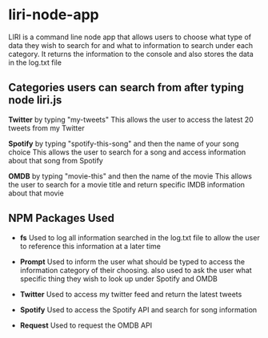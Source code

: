 # liri-node-app
LIRI is a command line node app that allows users to choose what type of data they wish to search for and what to information to search under each category. It returns the information to the console and also stores the data in the log.txt file

## Categories users can search from after typing node liri.js

**Twitter** by typing "my-tweets"
This allows the user to access the latest 20 tweets from my Twitter

**Spotify** by typing "spotify-this-song" and then the name of your song choice
This allows the user to search for a song and access information about that song from Spotify

**OMDB** by typing "movie-this" and then the name of the movie
This allows the user to search for a movie title and return specific IMDB information about that movie


## NPM Packages Used

* **fs**
Used to log all information searched in the log.txt file to allow the user to reference this information at a later time

* **Prompt**
Used to inform the user what should be typed to access the information category of their choosing. also used to ask the user what specific thing they wish to look up under Spotify and OMDB

* **Twitter**
Used to access my twitter feed and return the latest tweets

* **Spotify**
Used to access the Spotify API and search for song information

* **Request**
Used to request the OMDB API
